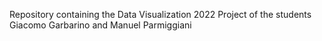 Repository containing the Data Visualization 2022 Project of the students Giacomo Garbarino and Manuel Parmiggiani

